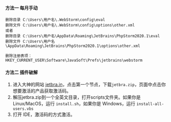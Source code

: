 #### **方法一 每月手动**
```
删除目录 C:\Users\用户名\.WebStorm\config\eval
删除文件 C:\Users\用户名\.WebStorm\config\options\other.xml
或者
删除目录 C:\Users\用户名\AppData\Roaming\JetBrains\PhpStorm2020.1\eval
删除文件 C:\Users\用户名\AppData\Roaming\JetBrains\PhpStorm2020.1\options\other.xml

删除注册表项：HKEY_CURRENT_USER\Software\JavaSoft\Prefs\jetbrains\webstorm
```

#### **方法二 插件破解**
1. 进入大神的网站 [jetbra.in](https://3.jetbra.in/)，点击第一个节点，下载`jetbra.zip`，页面中点击你想要激活的产品获取激活码。
1. 解压jetbra.zip到一个全英文目录，打开scripts文件夹。如果你是 Linux/MacOS，运行 `install.sh`，如果你是 Windows，运行 `install-all-users.vbs`
1. 打开 IDE，激活码的方式激活。